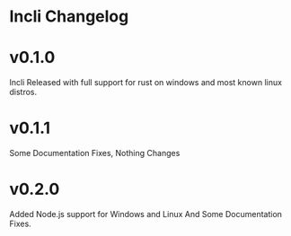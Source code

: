 # Incli Changelog

# v0.1.0

Incli Released with full support for rust on windows and most known linux distros.

# v0.1.1

Some Documentation Fixes, Nothing Changes

# v0.2.0

Added Node.js support for Windows and Linux And Some Documentation Fixes.